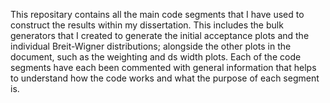 This repositary contains all the main code segments that I have used to construct the results within my dissertation.
This includes the bulk generators that I created to generate the initial acceptance plots and the individual Breit-Wigner distributions; alongside the other plots in the document, such as the weighting and ds width plots.
Each of the code segments have each been commented with general information that helps to understand how the code works and what the purpose of each segment is.
